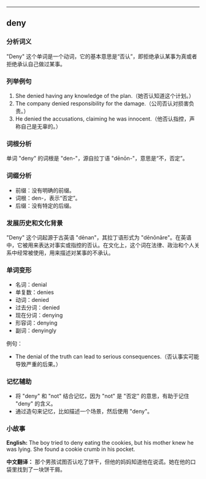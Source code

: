 
---------------
## deny
### 分析词义
"Deny" 这个单词是一个动词，它的基本意思是“否认”，即拒绝承认某事为真或者拒绝承认自己做过某事。

### 列举例句
1. She denied having any knowledge of the plan.（她否认知道这个计划。）
2. The company denied responsibility for the damage.（公司否认对损害负责。）
3. He denied the accusations, claiming he was innocent.（他否认指控，声称自己是无辜的。）

### 词根分析
单词 "deny" 的词根是 "den-"，源自拉丁语 "dēnōn-"，意思是“不，否定”。

### 词缀分析
- 前缀：没有明确的前缀。
- 词根：den-，表示“否定”。
- 后缀：没有特定的后缀。

### 发展历史和文化背景
"Deny" 这个词起源于古英语 "dēnan"，其拉丁语形式为 "dēnōnāre"。在英语中，它被用来表达对事实或指控的否认。在文化上，这个词在法律、政治和个人关系中经常被使用，用来描述对某事的不承认。

### 单词变形
- 名词：denial
- 单复数：denies
- 动词：denied
- 过去分词：denied
- 现在分词：denying
- 形容词：denying
- 副词：denyingly

例句：
- The denial of the truth can lead to serious consequences.（否认事实可能导致严重的后果。）

### 记忆辅助
- 将 "deny" 和 "not" 结合记忆，因为 "not" 是 "否定" 的意思，有助于记住 "deny" 的含义。
- 通过造句来记忆，比如描述一个场景，然后使用 "deny"。

### 小故事
**English:**
The boy tried to deny eating the cookies, but his mother knew he was lying. She found a cookie crumb in his pocket.

**中文翻译：**
那个男孩试图否认吃了饼干，但他的妈妈知道他在说谎。她在他的口袋里找到了一块饼干屑。


